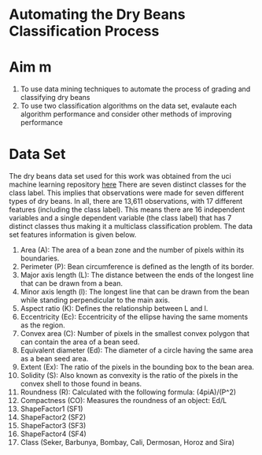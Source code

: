 # Automating the Dry Beans Classification Process
# Aim m
1)	To use data mining techniques to automate the process of grading and classifying dry beans
2)	To use two classification algorithms on the data set, evalaute each algorithm performance and consider other methods of improving performance
# Data Set
The dry beans data set used for this work was obtained from the uci machine learning repository [here](https://archive.ics.uci.edu/ml/machine-learning-databases/00602/)
There are seven distinct classes for the class label. This implies that observations were made for seven different types of dry beans. In all, there are 13,611 observations, 
with 17 different features (including the class label). This means there are 16 independent variables and a single dependent variable (the class label) that has 7 distinct classes 
thus making it a multiclass classification problem. The data set features information is given below.

1) Area (A): The area of a bean zone and the number of pixels within its boundaries.
2) Perimeter (P): Bean circumference is defined as the length of its border.
3) Major axis length (L): The distance between the ends of the longest line that can be drawn from a bean.
4) Minor axis length (l): The longest line that can be drawn from the bean while standing perpendicular to the main axis.
5) Aspect ratio (K): Defines the relationship between L and l.
6) Eccentricity (Ec): Eccentricity of the ellipse having the same moments as the region.
7) Convex area (C): Number of pixels in the smallest convex polygon that can contain the area of a bean seed.
8) Equivalent diameter (Ed): The diameter of a circle having the same area as a bean seed area.
9) Extent (Ex): The ratio of the pixels in the bounding box to the bean area.
10) Solidity (S): Also known as convexity is the ratio of the pixels in the convex shell to those found in beans.
11) Roundness (R): Calculated with the following formula: (4piA)/(P^2)
12) Compactness (CO): Measures the roundness of an object: Ed/L
13) ShapeFactor1 (SF1)
14) ShapeFactor2 (SF2)
15) ShapeFactor3 (SF3)
16) ShapeFactor4 (SF4)
17) Class (Seker, Barbunya, Bombay, Cali, Dermosan, Horoz and Sira)
# 
